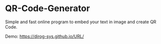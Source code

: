 # QR-Code-Generator

Simple and fast online program to embed your text in image and create QR Code.

Demo: https://dirog-sys.github.io/URL/
